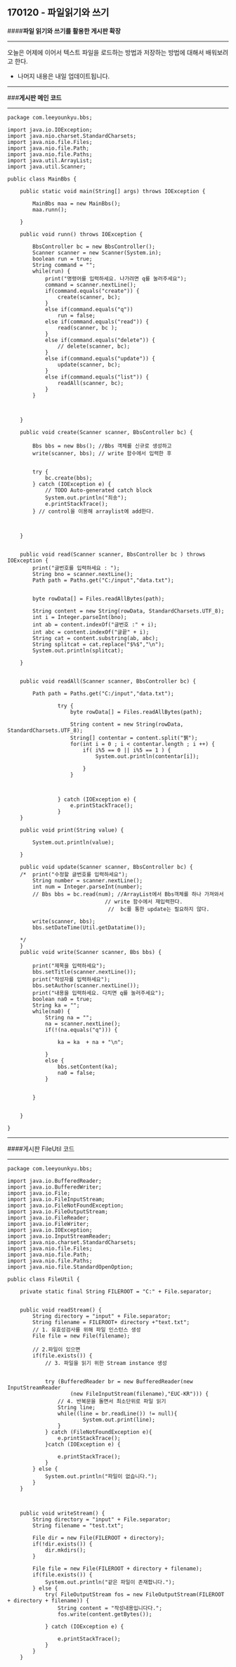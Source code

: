 ## **170120 - 파일읽기와 쓰기**
####**파일 읽기와 쓰기를 활용한 게시판 확장**
***

 오늘은 어제에 이어서 텍스트 파일을 로드하는 방법과 저장하는 방법에 대해서 배워보려고 한다. 
 * 나머지 내용은 내일 업데이트됩니다.

***
###**게시판 메인 코드**
***
	package com.leeyounkyu.bbs;
	
	import java.io.IOException;
	import java.nio.charset.StandardCharsets;
	import java.nio.file.Files;
	import java.nio.file.Path;
	import java.nio.file.Paths;
	import java.util.ArrayList;
	import java.util.Scanner;
	
	public class MainBbs {
	
		public static void main(String[] args) throws IOException {
			
			MainBbs maa = new MainBbs();
			maa.runn();
			
		}	
		
		public void runn() throws IOException {
			
			BbsController bc = new BbsController();
			Scanner scanner = new Scanner(System.in);
			boolean run = true;
			String command = "";
			while(run) {		
				print("명령어를 입력하세요. 나가려면 q를 눌러주세요");
				command = scanner.nextLine();
				if(command.equals("create")) {
					create(scanner, bc);
				}
				else if(command.equals("q")) 
					run = false;	
				else if(command.equals("read")) {
					read(scanner, bc );
				}
				else if(command.equals("delete")) {
					// delete(scanner, bc);
				}
				else if(command.equals("update")) {
					update(scanner, bc);
				}
				else if(command.equals("list")) {
					readAll(scanner, bc);		
				}
			}
			
	
			
		}
		
		public void create(Scanner scanner, BbsController bc) {
			
			Bbs bbs = new Bbs(); //Bbs 객체를 신규로 생성하고
			write(scanner, bbs); // write 함수에서 입력한 후
			
			
			try {
				bc.create(bbs);
			} catch (IOException e) {
				// TODO Auto-generated catch block
				System.out.println("죄송");
				e.printStackTrace();
			} // control을 이용해 arraylist에 add한다.
			
	
			
		}
		
		
		public void read(Scanner scanner, BbsController bc ) throws IOException {
			print("글번호를 입력하세요 : ");
			String bno = scanner.nextLine();
			Path path = Paths.get("C:/input","data.txt");
					
					
			byte rowData[] = Files.readAllBytes(path);
						
			String content = new String(rowData, StandardCharsets.UTF_8);
			int i = Integer.parseInt(bno);
			int ab = content.indexOf("글번호 :" + i);
			int abc = content.indexOf("글끝" + i);
			String cat = content.substring(ab, abc);
			String splitcat = cat.replace("$%$","\n");
			System.out.println(splitcat);
						
		}
		
		
		public void readAll(Scanner scanner, BbsController bc) {
			
			Path path = Paths.get("C:/input","data.txt");
					
					try {
						byte rowData[] = Files.readAllBytes(path);
						
						String content = new String(rowData, StandardCharsets.UTF_8);
						String[] contentar = content.split("뷁");
						for(int i = 0 ; i < contentar.length ; i ++) {
							if( i%5 == 0 || i%5 == 1 ) {
								System.out.println(contentar[i]);
	
							}
						}
					
						
						
					} catch (IOException e) {
						e.printStackTrace();
					}
		}
		
		public void print(String value) {
			
			System.out.println(value);
			
		}
		
		public void update(Scanner scanner, BbsController bc) {
		/*	print("수정할 글번호를 입력하세요");
			String number = scanner.nextLine(); 
			int num = Integer.parseInt(number);
			// Bbs bbs = bc.read(num); //ArrayList에서 Bbs객체를 하나 가져와서
			                       // write 함수에서 재입력한다.
									//  bc를 통한 update는 필요하지 않다.
			
			write(scanner, bbs);
			bbs.setDateTime(Util.getDatatime());
		
		*/
		}
		public void write(Scanner scanner, Bbs bbs) {
			
			print("제목을 입력하세요");
			bbs.setTitle(scanner.nextLine());
			print("작성자를 입력하세요");
			bbs.setAuthor(scanner.nextLine());
			print("내용을 입력하세요. 다치면 q를 눌러주세요");
			boolean na0 = true;
			String ka = "";
			while(na0) {
				String na = "";
				na = scanner.nextLine();
				if(!(na.equals("q"))) {
					
					ka = ka  + na + "\n";
					
				}
				else {
					bbs.setContent(ka);
					na0 = false;
				}
			
			
			}
			
			
		}
		
	}
	
	
***
####게시판 FileUtil 코드
***
	package com.leeyounkyu.bbs;
	
	import java.io.BufferedReader;
	import java.io.BufferedWriter;
	import java.io.File;
	import java.io.FileInputStream;
	import java.io.FileNotFoundException;
	import java.io.FileOutputStream;
	import java.io.FileReader;
	import java.io.FileWriter;
	import java.io.IOException;
	import java.io.InputStreamReader;
	import java.nio.charset.StandardCharsets;
	import java.nio.file.Files;
	import java.nio.file.Path;
	import java.nio.file.Paths;
	import java.nio.file.StandardOpenOption;
	
	public class FileUtil {
	
		private static final String FILEROOT = "C:" + File.separator;
	
		
		public void readStream() {
			String directory = "input" + File.separator;
			String filename = FILEROOT+ directory +"text.txt";
			// 1. 유효성검사를 위해 파일 인스턴스 생성
			File file = new File(filename);
			
			// 2.파일이 있으면
			if(file.exists()) {
				// 3. 파일을 읽기 위한 Stream instance 생성
			
				
				try (BufferedReader br = new BufferedReader(new InputStreamReader
						(new FileInputStream(filename),"EUC-KR"))) {
					// 4. 반복문을 돌면서 최소단위로 파일 읽기			
					String line;
					while((line = br.readLine()) != null){
							System.out.print(line);	
					}
				} catch (FileNotFoundException e){
					e.printStackTrace();
				}catch (IOException e) {
					
					e.printStackTrace();
				} 
			} else {
				System.out.println("파일이 없습니다.");
			}
		}
		
		
		
		public void writeStream() {
			String directory = "input" + File.separator;
			String filename = "test.txt";
			
			File dir = new File(FILEROOT + directory);
			if(!dir.exists()) {
				dir.mkdirs();
			}
			
	        File file = new File(FILEROOT + directory + filename);
	        if(file.exists()) {
	        	System.out.println("같은 파일이 존재합니다.");
	        } else {
	        	try( FileOutputStream fos = new FileOutputStream(FILEROOT + directory + filename)) {
	        		String content = "작성내용입니다다.";
	        		fos.write(content.getBytes());
	        	
	        	} catch (IOException e) {
				
					e.printStackTrace();
				}
	        }
		}
		
		
		
		
		
		
		
		
		
		
		
		
		
		
		
		
		
		
		
		
		public void writeFile() {
			
			String directory = "input/";
			String filename = "text.txt";
			
			File dir = new File(FILEROOT + directory);
			if(!dir.exists()) {
				dir.mkdirs();
			}
			
	        File file = new File(FILEROOT + directory + filename);
	        if(file.exists()) {
	        	System.out.println("같은 파일이 존재합니다.");
	        } else {
	        	try( BufferedWriter bw = new BufferedWriter(new FileWriter(file))) {
	        		String content = "작성내용입니다.";
	        		bw.write(content);
	        		bw.flush();
	        	} catch (IOException e) {
				
					e.printStackTrace();
				}
	        }
		}
		
		
		public void readFile() {
			
			// 1. 파일생성
			File file = new File("C:/Users/USER/Documents/이윤규 코딩/Younkyu/pdf/170113software.md");
	
			// 2. 파일 유효성 체크
			if(file.exists()) {
				try (BufferedReader br = new BufferedReader(new FileReader(file))) {
					// 3. 버퍼를 사용해서 파일을 읽는다.
					
					String line;
					while( (line = br.readLine()) != null) {
						System.out.println(line);
					}
					
				} catch (FileNotFoundException e) {
					e.printStackTrace();
					System.out.println("파일이 없습니다.");
				} catch (IOException e) {
					e.printStackTrace();
					System.out.println("파일이 없습니다.");
				} 
				
			} else {
				System.out.println("파일이 없습니다.");
			}
			
			
		}
		
		
		public static void readNio( ) {
			Path path = Paths.get("C:/input","data.txt");
			
			try {
				byte rowData[] = Files.readAllBytes(path);
				
				String content = new String(rowData, StandardCharsets.UTF_8);
				System.out.print(content);
				
			} catch (IOException e) {
				e.printStackTrace();
			}
		}
		
		public static void writeNio(String jujang) {
			
			String directory = "input/";
			String filename = "data.txt";
			
			File dir = new File(FILEROOT + directory);
			if(!dir.exists()) {
				dir.mkdirs();
			}
			
	        File file = new File(FILEROOT + directory + filename);
			Path path = Paths.get("C:/input","data.txt");
			try {
				Files.write(path, jujang.getBytes(StandardCharsets.UTF_8), StandardOpenOption.CREATE, StandardOpenOption.APPEND);
			} catch (IOException e) {
				// TODO Auto-generated catch block
				e.printStackTrace();
			}
		}
		
		
		public static void readNionum(int no) {
			Path path = Paths.get("C:/input","data.txt");
			
			try {
				byte rowData[] = Files.readAllBytes(path);
				
				String content = new String(rowData, StandardCharsets.UTF_8);
				System.out.print(content);
				
			} catch (IOException e) {
				e.printStackTrace();
			}
		}
		
	}

***
###**게시판 컨트롤러 수정**
***
	package com.leeyounkyu.bbs;
	
	import java.io.BufferedReader;
	import java.io.BufferedWriter;
	import java.io.File;
	import java.io.FileInputStream;
	import java.io.FileNotFoundException;
	import java.io.FileOutputStream;
	import java.io.FileReader;
	import java.io.FileWriter;
	import java.io.IOException;
	import java.io.InputStreamReader;
	import java.nio.charset.StandardCharsets;
	import java.nio.file.Files;
	import java.nio.file.Path;
	import java.nio.file.Paths;
	import java.nio.file.StandardOpenOption;
	
	public class FileUtil {
	
		private static final String FILEROOT = "C:" + File.separator;
	
		
		public void readStream() {
			String directory = "input" + File.separator;
			String filename = FILEROOT+ directory +"text.txt";
			// 1. 유효성검사를 위해 파일 인스턴스 생성
			File file = new File(filename);
			
			// 2.파일이 있으면
			if(file.exists()) {
				// 3. 파일을 읽기 위한 Stream instance 생성
			
				
				try (BufferedReader br = new BufferedReader(new InputStreamReader
						(new FileInputStream(filename),"EUC-KR"))) {
					// 4. 반복문을 돌면서 최소단위로 파일 읽기			
					String line;
					while((line = br.readLine()) != null){
							System.out.print(line);	
					}
				} catch (FileNotFoundException e){
					e.printStackTrace();
				}catch (IOException e) {
					
					e.printStackTrace();
				} 
			} else {
				System.out.println("파일이 없습니다.");
			}
		}
		
		
		
		public void writeStream() {
			String directory = "input" + File.separator;
			String filename = "test.txt";
			
			File dir = new File(FILEROOT + directory);
			if(!dir.exists()) {
				dir.mkdirs();
			}
			
	        File file = new File(FILEROOT + directory + filename);
	        if(file.exists()) {
	        	System.out.println("같은 파일이 존재합니다.");
	        } else {
	        	try( FileOutputStream fos = new FileOutputStream(FILEROOT + directory + filename)) {
	        		String content = "작성내용입니다다.";
	        		fos.write(content.getBytes());
	        	
	        	} catch (IOException e) {
				
					e.printStackTrace();
				}
	        }
		}
		
		
		
		
		
		
		
		
		
		
		
		
		
		
		
		
		
		
		
		
		public void writeFile() {
			
			String directory = "input/";
			String filename = "text.txt";
			
			File dir = new File(FILEROOT + directory);
			if(!dir.exists()) {
				dir.mkdirs();
			}
			
	        File file = new File(FILEROOT + directory + filename);
	        if(file.exists()) {
	        	System.out.println("같은 파일이 존재합니다.");
	        } else {
	        	try( BufferedWriter bw = new BufferedWriter(new FileWriter(file))) {
	        		String content = "작성내용입니다.";
	        		bw.write(content);
	        		bw.flush();
	        	} catch (IOException e) {
				
					e.printStackTrace();
				}
	        }
		}
		
		
		public void readFile() {
			
			// 1. 파일생성
			File file = new File("C:/Users/USER/Documents/이윤규 코딩/Younkyu/pdf/170113software.md");
	
			// 2. 파일 유효성 체크
			if(file.exists()) {
				try (BufferedReader br = new BufferedReader(new FileReader(file))) {
					// 3. 버퍼를 사용해서 파일을 읽는다.
					
					String line;
					while( (line = br.readLine()) != null) {
						System.out.println(line);
					}
					
				} catch (FileNotFoundException e) {
					e.printStackTrace();
					System.out.println("파일이 없습니다.");
				} catch (IOException e) {
					e.printStackTrace();
					System.out.println("파일이 없습니다.");
				} 
				
			} else {
				System.out.println("파일이 없습니다.");
			}
			
			
		}
		
		
		public static void readNio( ) {
			Path path = Paths.get("C:/input","data.txt");
			
			try {
				byte rowData[] = Files.readAllBytes(path);
				
				String content = new String(rowData, StandardCharsets.UTF_8);
				System.out.print(content);
				
			} catch (IOException e) {
				e.printStackTrace();
			}
		}
		
		public static void writeNio(String jujang) {
			
			String directory = "input/";
			String filename = "data.txt";
			
			File dir = new File(FILEROOT + directory);
			if(!dir.exists()) {
				dir.mkdirs();
			}
			
	        File file = new File(FILEROOT + directory + filename);
			Path path = Paths.get("C:/input","data.txt");
			try {
				Files.write(path, jujang.getBytes(StandardCharsets.UTF_8), StandardOpenOption.CREATE, StandardOpenOption.APPEND);
			} catch (IOException e) {
				// TODO Auto-generated catch block
				e.printStackTrace();
			}
		}
		
		
		public static void readNionum(int no) {
			Path path = Paths.get("C:/input","data.txt");
			
			try {
				byte rowData[] = Files.readAllBytes(path);
				
				String content = new String(rowData, StandardCharsets.UTF_8);
				System.out.print(content);
				
			} catch (IOException e) {
				e.printStackTrace();
			}
		}
		
	}
